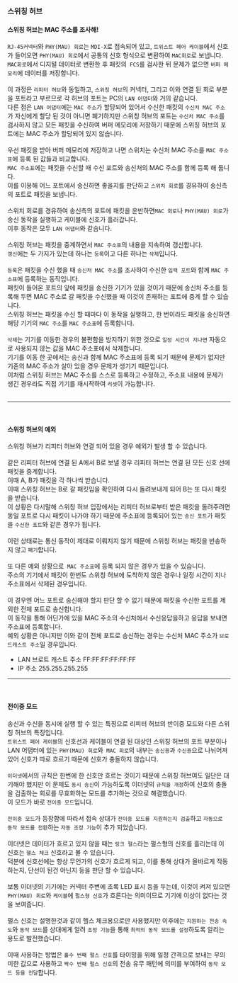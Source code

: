 
### **스위칭 허브**
#### **스위칭 허브는 MAC 주소를 조사해!**
`RJ-45커넥터`와 `PHY(MAU) 회로`는 `MDI-X`로 접속되어 있고, `트위스트 페어 케이블`에서 신호가 들어오면 `PHY(MAU) 회로`에서 공통의 신호 형식으로 변환하여 `MAC회로`로 보냅니다.<br/>
`MAC회로`에서 디지털 데이터로 변환한 후 패킷의` FCS`를 검사한 뒤 문제가 없으면 `버퍼 메모리`에 데이터를 저장합니다.<br/>
<br/>
이 과정은 `리피터 허브`와 동일하고, `스위칭 허브`의 커넥터, 그리고 이와 연결 된 회로 부분을 포트라고 부르므로 각 허브의 포트는 PC의 `LAN 어댑터`와 거의 같습니다.<br/>
다른 점은 `LAN 어댑터`에는 `MAC 주소`가 할당되어 있어서 수신한 패킷의 `수신처 MAC 주소`가 자신에게 할당 된 것이 아니면 폐기하지만 스위칭 허브의 포트는 `수신처 MAC 주소`를 검사하지 않고 모든 패킷을 수신하여 버퍼 메모리에 저장하기 때문에 스위칭 허브의 포트에는 MAC 주소가 할당되어 있지 않습니다.<br/>
<br/>
우선 패킷을 받아 버퍼 메모리에 저장하고 나면 스위치는 수신처 MAC 주소를 `MAC 주소표`에 등록 된 값들과 비교합니다.<br/>
`MAC 주소표`에는 패킷을 수신할 때 수신 포트와 송신처의 MAC 주소를 함께 등록 해 둡니다.<br/>
이를 이용해 어느 포트에서 송신하면 좋을지를 판단하고 `스위치 회로`를 경유하여 송신측의 포트로 패킷을 보냅니다.<br/>
<br/>
스위치 회로를 경유하여 송신측의 포트에 패킷을 운반하면`MAC 회로`나 `PHY(MAU) 회로`가 송신 동작을 실행하고 케이블에 신호가 흘러갑니다.<br/>
이후 동작은 모두 `LAN 어댑터`와 같습니다.<br/>
<br/>
스위칭 허브는 패킷을 중계하면서 `MAC 주소표`의 내용을 지속하여 갱신합니다.<br/>
`갱신`에는 두 가지가 있는데 하나는 `등록`이고 다른 하나는 `삭제`입니다.<br/>
<br/>
`등록`은 패킷을 수신 했을 때 `송신처 MAC 주소`를 조사하여 수신한 `입력 포트`와 함께 `MAC 주소표`에 등록하는 동작입니다.<br/>
패킷이 들어온 포트의 앞에 패킷을 송신한 기기가 있을 것이기 때문에 송신처 주소를 등록해 두면 MAC 주소로 갈 패킷을 수신했을 때 이것이 존재하는 포트에 중계 할 수 있습니다.<br/>
스위칭 허브는 패킷을 수신 할 때마다 이 동작을 실행하고, 한 번이라도 패킷을 송신하면 해당 기기의 `MAC 주소`를 `MAC 주소표`에 등록합니다.<br/>
<br/>
`삭제`는 기기를 이동한 경우의 불편함을 방지하기 위한 것으로 `일정 시간이 지나면` 자동으로 사용되지 않는 값을 MAC 주소표에서 삭제합니다.<br/>
기기를 이동 한 곳에서는 송신과 함께 MAC 주소표에 등록 되기 때문에 문제가 없지만 기존의 MAC 주소가 살아 있을 경우 문제가 생기기 때문입니다.<br/>
이처럼 스위칭 허브는 MAC 주소를 스스로 등록하고 수정하고, 주소표 내용에 문제가 생긴 경우라도 직접 기기를 재시작하여 `리셋`이 가능합니다.<br/>
<br/>
<hr>
<br/>

####  **스위칭 허브의 예외**
스위칭 허브가 리피터 허브와 연결 되어 있을 경우 예외가 발생 할 수 있습니다.<br/>
<br/>
같은 리피터 허브에 연결 된 A에서 B로 보낼 경우 리피터 허브는 연결 된 모든 신호 선에 패킷을 중계합니다.<br/>
이때 A, B가 패킷을 각 하나씩 받습니다.<br/>
이때 스위칭 허브는 B로 갈 패킷임을 확인하여 다시 돌려보내게 되어 B는 또 다시 패킷을 받습니다.<br/>
이 상황은 다시말해 스위칭 허브 입장에서는 리피터 허브로부터 받은 패킷을 돌려주려면 동일 포트로 다시 패킷이 나가야 하기 때문에 주소표에 등록되어 있는 `송신 포트`가 패킷을 `수신한 포트`와 같은 경우가 됩니다.<br/>
<br/>
이런 상태로는 통신 동작이 제대로 이뤄지지 않기 때문에 스위칭 허브는 패킷을  반송하지 않고 `폐기`합니다.<br/>
<br/>
또 다른 예외 상황으로` MAC 주소표`에 등록 되지 않은 경우가 있을 수 있습니다.<br/>
주소의 기기에서 패킷이 한번도 스위칭 허브에 도착하지 않은 경우나 일정 시간이 지나 주소표에서 삭제된 경우입니다.<br/>
<br/>
이 경우엔 어느 포트로 송신해야 할지 판단 할 수 없기 때문에 패킷을 수신한 포트를 제외한 전체 포트로 송신합니다.<br/>
이 동작을 통해 어딘가에 있을 MAC 주소의 수신처에서 수신응답을하고 응답을 보내면 주소표에 등록합니다.
<br/>
예외 상황은 아니지만 이와 같이 전체 포트로 송신하는 경우는 수신처 MAC 주소가 `브로드캐스트 주소`일 경우입니다.<br/>
- LAN 브로트 캐스트 주소 FF:FF:FF:FF:FF:FF
- IP 주소 255.255.255.255
<hr>
<br/>

#### **전이중 모드**

송신과 수신을 동시에 실행 할 수 있는 특징으로 리피터 허브의 반이중 모드와 다른 스위칭 허브의 특징입니다.<br/>
`트위스트 페어 케이블`의 신호선과 케이블이 연결 된 대상인 스위칭 허브의 포트 부분이나 LAN 어댑터에 있는 `PHY(MAU) 회로`와` MAC 회로`의 내부는 `송신용`과 `수신용`으로 나뉘어져 있어 신호가 따로 흐르기 때문에 신호가 충돌하지 않습니다.<br/>
<br/>
`이더넷`에서의 규칙은 한번에 한 신호만 흐르는 것이기 때문에 스위칭 허브여도 일단은 대기해야 했지만 이 문제도 `동시 송신`이 가능하도록 이더넷의 `규칙을 개정`하여 신호의 충돌을 검출하는 회로를 무효화하는 모드를 추가하는 것으로 해결했습니다.<br/>
이 모드가 바로 `전이중 모드`입니다.<br/>
<br/>
`전이중 모드`가 등장함에 따라서 접속 상대가 `전이중 모드를 지원하는지 검출`하고 `자동으로 동작 모드를 전환`하는 `자동 조정 기능`이 추가 되었습니다.<br/>
<br/>
이더넷은 데이터가 흐르고 있지 않을 때는 `링크 펄스`라는 펄스형의 신호를 흘리는데 이 신호는 `헬스 체크` 신호라고 볼 수 있습니다.<br/>
덕분에 신호선에는 항상 무언가의 신호가 흐르게 되고, 이를 통해 상대가 올바르게 작동하는지, 단선이 된건 아닌지 등을 판단 할 수 있습니다.<br/>
<br/>
보통 이더넷의 기기에는 커넥터 주변에 초록 LED 표시 등을 두는데, 이것이 켜져 있으면 `PHY(MAU) 회로`와 `케이블`에 `펄스형 신호`가 흐른다는 의미이므로 기기에 이상이 없다는 것을 보여줍니다.<br/>
<br/>
펄스 신호는 설명한것과 같이 헬스 체크용으로만 사용했지만 이후에는 `지원하는 전송 속도`와 `동작 모드`를 상대에게 알려 `조정 기능`을 통해 `최적의 동작 모드를 설정`하도록 알리는 용도로 발전했습니다.<br/>
<br/>
이때 사용하는 방법은 `홀수 번째 펄스 신호`를 타이밍을 위해 일정 간격으로 보내는 무의미한 값으로 사용하고 `짝수 번째 펄스 신호`의 전송 유무 패턴에 의미를 부여하여 `동작 모드 등을 전달`합니다.<br/>